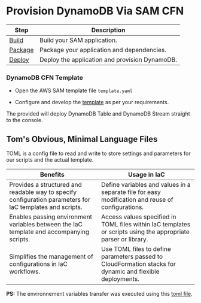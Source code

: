 # Provision DynamoDB Via SAM CFN
| Step     | Description                                    |
| -------- | ---------------------------------------------- |
| [Build](build)    | Build your SAM application.                     |
| [Package](package)  | Package your application and dependencies.      |
| [Deploy](deploy)   | Deploy the application and provision DynamoDB.  |


### DynamoDB CFN Template

- Open the AWS SAM template file `template.yaml`

- Configure and develop the [template](template.yaml) as per your requirements.

The provided will deploy DynamoDB Table and DynamoDB Stream straight to the console.

## Tom's Obvious, Minimal Language Files

TOML is a config file to read and write to store settings and parameters for our scripts and the actual template.


| **Benefits** | **Usage in IaC** |
|-------------------|------------------|
| Provides a structured and readable way to specify configuration parameters for IaC templates and scripts. | Define variables and values in a separate file for easy modification and reuse of configurations. |
| Enables passing environment variables between the IaC template and accompanying scripts. | Access values specified in TOML files within IaC templates or scripts using the appropriate parser or library. |
| Simplifies the management of configurations in IaC workflows. | Use TOML files to define parameters passed to CloudFormation stacks for dynamic and flexible deployments. |

**PS:** The environnement variables transfer was executed using this [toml file](config.toml).
